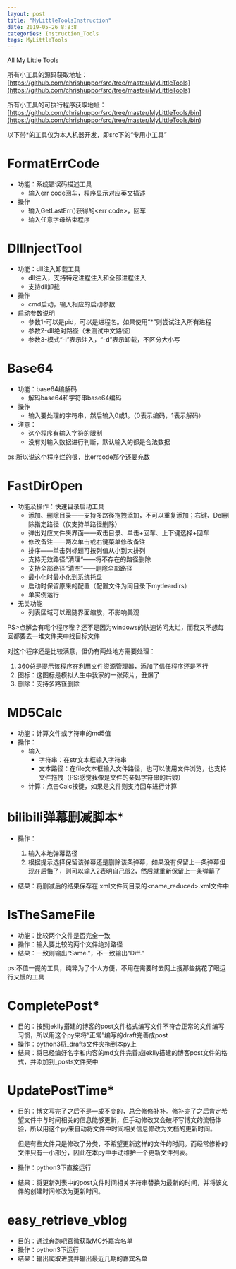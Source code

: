 ```yaml
---
layout: post
title: "MyLittleToolsInstruction"
date: 2019-05-26 8:8:8
categories: Instruction_Tools
tags: MyLittleTools
---
```

All My Little Tools

所有小工具的源码获取地址： [https://github.com/chrishuppor/src/tree/master/MyLittleTools](https://github.com/chrishuppor/src/tree/master/MyLittleTools)

所有小工具的可执行程序获取地址：[https://github.com/chrishuppor/src/tree/master/MyLittleTools/bin](https://github.com/chrishuppor/src/tree/master/MyLittleTools/bin)

以下带*的工具仅为本人机器开发，即src下的“专用小工具”

# FormatErrCode

* 功能：系统错误码描述工具
  * 输入err code回车，程序显示对应英文描述
* 操作
  * 输入GetLastErr()获得的&lt;err code>，回车
  * 输入任意字母结束程序


# DllInjectTool

* 功能：dll注入卸载工具
  * dll注入，支持特定进程注入和全部进程注入
  * 支持dll卸载
* 操作
  * cmd启动，输入相应的启动参数
* 启动参数说明
  * 参数1-可以是pid，可以是进程名。如果使用“*”则尝试注入所有进程
  * 参数2-dll绝对路径（未测试中文路径）
  * 参数3-模式“-i”表示注入，“-d”表示卸载，不区分大小写

# Base64

* 功能：base64编解码
  * 解码base64和字符串base64编码
* 操作
  * 输入要处理的字符串，然后输入0或1。（0表示编码，1表示解码）
* 注意：
  * 这个程序有输入字符的限制
  * 没有对输入数据进行判断，默认输入的都是合法数据

ps:所以说这个程序烂的很，比errcode那个还要充数

# FastDirOpen

* 功能及操作：快速目录启动工具
  * 添加、删除目录——支持多路径拖拽添加，不可以重复添加；右键、Del删除指定路径（仅支持单路径删除）
  * 弹出对应文件夹界面——双击目录、单击+回车、上下键选择+回车
  * 修改备注——两次单击或右键菜单修改备注
  * 排序——单击列标题可按列值从小到大排列
  * 支持无效路径”清理“——将不存在的路径删除
  * 支持全部路径“清空”——删除全部路径
  * 最小化时最小化到系统托盘
  * 启动时保留原来的配置（配置文件为同目录下mydeardirs）
  * 单实例运行
* 无关功能
  * 列表区域可以跟随界面缩放，不影响美观

PS>点解会有呢个程序嚟？还不是因为windows的快速访问太烂，而我又不想每回都要去一堆文件夹中找目标文件

对这个程序还是比较满意，但仍有两处地方需要处理：

1. 360总是提示该程序在利用文件资源管理器，添加了信任程序还是不行
2. 图标：这图标是模拟人生中我家的一张照片，丑爆了
3. 删除：支持多路径删除

# MD5Calc

* 功能：计算文件或字符串的md5值
* 操作：
  * 输入
    * 字符串：在str文本框输入字符串
    * 文本路径：在file文本框输入文件路径，也可以使用文件浏览，也支持文件拖拽（PS:感觉我像是文件的亲妈字符串的后娘）
  * 计算：点击Calc按键，如果是文件则支持回车进行计算

# bilibili弹幕删减脚本*

* 操作：
  1. 输入本地弹幕路径
  2. 根据提示选择保留该弹幕还是删除该条弹幕，如果没有保留上一条弹幕但现在后悔了，则可以输入2表明自己很2，然后就重新保留上一条弹幕了

* 结果：将删减后的结果保存在<name>.xml文件同目录的<name_reduced>.xml文件中

# IsTheSameFile

* 功能：比较两个文件是否完全一致
* 操作：输入要比较的两个文件绝对路径
* 结果：一致则输出“Same.”，不一致输出“Diff.”

ps:不值一提的工具，纯粹为了个人方便，不用在需要时去网上搜那些挑花了眼运行又慢的工具

# CompletePost*

* 目的：按照jeklly搭建的博客的post文件格式编写文件不符合正常的文件编写习惯，所以用这个py来将“正常”编写的draft完善成post
* 操作：python3将_drafts文件夹拖到本py上
* 结果：将已经编好名字和内容的md文件完善成jeklly搭建的博客post文件的格式，并添加到_posts文件夹中

# UpdatePostTime*

- 目的：博文写完了之后不是一成不变的，总会修修补补。修补完了之后肯定希望文件中与时间相关的信息能够更新，但手动修改又会破坏写博文的流畅体验，所以用这个py来自动将文件中时间相关信息修改为文档的更新时间。

  但是有些文件只是修改了分类，不希望更新这样的文件的时间。而经常修补的文件只有一小部分，因此在本py中手动维护一个更新文件列表。

- 操作：python3下直接运行

- 结果：将更新列表中的post文件时间相关字符串替换为最新的时间，并将该文件的创建时间修改为更新时间。

# easy_retrieve_vblog

* 目的：通过奔跑吧官微获取MC外嘉宾名单
* 操作：python3下运行
* 结果：输出爬取进度并输出最近几期的嘉宾名单